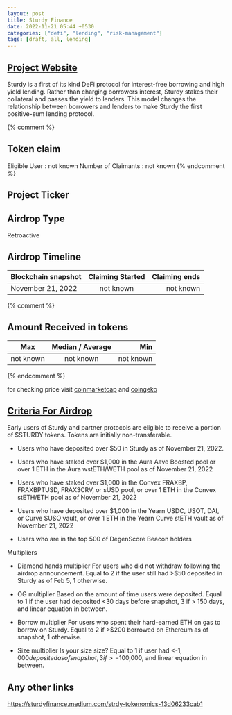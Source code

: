 ```yaml
---
layout: post
title: Sturdy Finance
date: 2022-11-21 05:44 +0530
categories: ["defi", "lending", "risk-management"]
tags: [draft, all, lending]
---
```


## [Project Website](sturdy.finance)

Sturdy is a first of its kind DeFi protocol for interest-free borrowing and high yield lending. Rather than charging borrowers interest, Sturdy stakes their collateral and passes the yield to lenders. This model changes the relationship between borrowers and lenders to make Sturdy the first positive-sum lending protocol.

{% comment %}

## Token claim

Eligible User : not known
Number of Claimants : not known
{% endcomment %}

## Project Ticker

## Airdrop Type

Retroactive

## Airdrop Timeline

| Blockchain snapshot | Claiming Started | Claiming ends |
| ------------------- | :--------------: | ------------: |
| November 21, 2022   |    not known     |     not known |

{% comment %}

## Amount Received in tokens

| Max       | Median / Average |       Min |
| --------- | :--------------: | --------: |
| not known |    not known     | not known |

{% endcomment %}

for checking price visit [coinmarketcap](https://coinmarketcap.com/currencies/) and [coingeko](https://www.coingecko.com/en/coins/)

## [Criteria For Airdrop](https://airdrop.sturdy.finance/)

Early users of Sturdy and partner protocols are eligible to receive a portion of $STURDY tokens. Tokens are initially non-transferable.

- Users who have deposited over $50 in Sturdy as of November 21, 2022.

- Users who have staked over $1,000 in the Aura Aave Boosted pool or over 1 ETH in the Aura wstETH/WETH pool as of November 21, 2022

- Users who have staked over $1,000 in the Convex FRAXBP, FRAXBPTUSD, FRAX3CRV, or sUSD pool, or over 1 ETH in the Convex stETH/ETH pool as of November 21, 2022

- Users who have deposited over $1,000 in the Yearn USDC, USOT, DAI, or Curve SUSO vault, or over 1 ETH in the Yearn Curve stETH vault as of November 21, 2022

- Users who are in the top 500 of DegenScore Beacon holders

Multipliers

- Diamond hands multiplier For users who did not withdraw following the airdrop announcement. Equal to 2 if the user still had >$50 deposited in Sturdy as of Feb 5, 1 otherwise.

- OG multiplier Based on the amount of time users were deposited. Equal to 1 if the user had deposited <30 days before snapshot, 3 if > 150 days, and linear equation in between.

- Borrow multiplier For users who spent their hard-earned ETH on gas to borrow on Sturdy. Equal to 2 if >$200 borrowed on Ethereum as of snapshot, 1 otherwise.

- Size multiplier Is your size size? Equal to 1 if user had <-$1,000 deposited as of snapshot, 3 if >=$100,000, and linear equation in between.

## Any other links

<https://sturdyfinance.medium.com/strdy-tokenomics-13d06233cab1>

